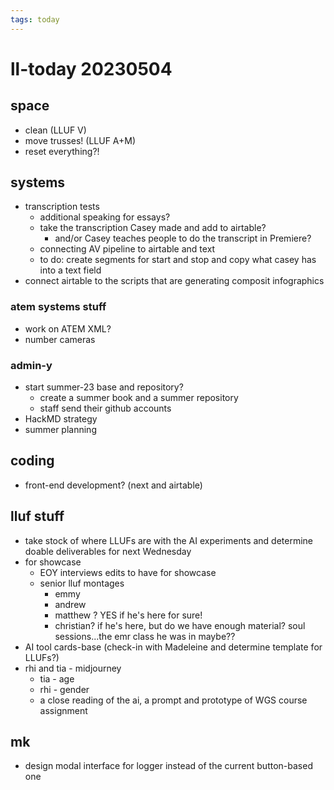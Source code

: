 ```yaml
---
tags: today
---
```

# ll-today 20230504


## space
* clean (LLUF V)
* move trusses! (LLUF A+M)
* reset everything?!

## systems
- transcription tests 
    - additional speaking for essays?
    - take the transcription Casey made and add to airtable?
        - and/or Casey teaches people to do the transcript in Premiere?
    - connecting AV pipeline to airtable and text
    * to do: create segments for start and stop and copy what casey has into a text field
- connect airtable to the scripts that are generating composit infographics
### atem systems stuff
- work on ATEM XML?
- number cameras
### admin-y
- start summer-23 base and repository?
    - create a summer book and a summer repository
    - staff send their github accounts
- HackMD strategy
- summer planning

## coding
- front-end development? (next and airtable)

## lluf stuff
- take stock of where LLUFs are with the AI experiments and determine doable deliverables for next Wednesday
- for showcase
    - EOY interviews edits to have for showcase
    - senior lluf montages
        - emmy
        - andrew
        - matthew ? YES if he's here for sure!
        - christian? if he's here, but do we have enough material? soul sessions...the emr class he was in maybe??
- AI tool cards-base (check-in with Madeleine and determine template for LLUFs?)
- rhi and tia - midjourney
    - tia - age 
    - rhi - gender
    - a close reading of the ai, a prompt and prototype of WGS course assignment

## mk
- design modal interface for logger instead of the current button-based one